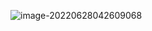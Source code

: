 ![image-20220628042609068](C:\Users\lilinji\AppData\Roaming\Typora\typora-user-images\image-20220628042609068.png)